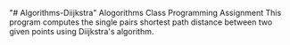 "# Algorithms-Diijkstra" 
Alogorithms Class Programming Assignment
This program computes the single pairs shortest path distance between two given points using Diijkstra's algorithm. 
